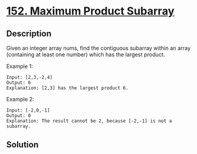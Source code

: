 # [152. Maximum Product Subarray](https://leetcode.com/problems/maximum-product-subarray)

## Description

Given an integer array nums, find the contiguous subarray within an array (containing at least one number) which has the largest product.

Example 1:

```
Input: [2,3,-2,4]
Output: 6
Explanation: [2,3] has the largest product 6.
```

Example 2:

```
Input: [-2,0,-1]
Output: 0
Explanation: The result cannot be 2, because [-2,-1] is not a subarray.
```

## Solution

